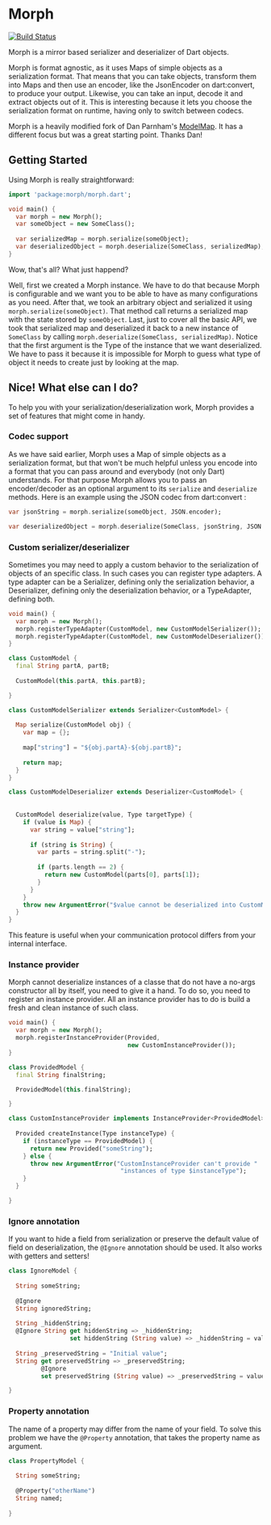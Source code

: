 Morph
=====
[![Build Status](https://drone.io/github.com/Dreckr/Morph/status.png)](https://drone.io/github.com/Dreckr/Morph/latest)


Morph is a mirror based serializer and deserializer of Dart objects.

Morph is format agnostic, as it uses Maps of simple objects as a serialization
format. That means that you can take objects, transform them into Maps and then
use an encoder, like the JsonEncoder on dart:convert, to produce your output.
Likewise, you can take an input, decode it and extract objects out of it. This
is interesting because it lets you choose the serialization format on runtime,
having only to switch between codecs.

Morph is a heavily modified fork of Dan Parnham's [ModelMap][model_map]. It has
a different focus but was a great starting point. Thanks Dan!

[model_map]: https://github.com/parnham/model_map.dart

Getting Started
---------------

Using Morph is really straightforward:

```dart
import 'package:morph/morph.dart';

void main() {
  var morph = new Morph();
  var someObject = new SomeClass();
  
  var serializedMap = morph.serialize(someObject);
  var deserializedObject = morph.deserialize(SomeClass, serializedMap);
}
```

Wow, that's all? What just happend?

Well, first we created a Morph instance. We have to do that because Morph is 
configurable and we want you to be able to have as many configurations as you 
need. After that, we took an arbitrary object
and serialized it using `morph.serialize(someObject)`. That method call returns
a serialized map with the state stored by `someObject`. Last, just to cover all
the basic API, we took that serialized map and deserialized it back to a new
instance of `SomeClass` by calling 
`morph.deserialize(SomeClass, serializedMap)`. Notice that the first argument is
the Type of the instance that we want deserialized. We have to pass it because
it is impossible for Morph to guess what type of object it needs to create just
by looking at the map. 

Nice! What else can I do?
-------------------------

To help you with your serialization/deserialization work, Morph provides a set
of features that might come in handy.

### Codec support
As we have said earlier, Morph uses a Map of simple objects as a serialization
format, but that won't be much helpful unless you encode into a format that you
can pass around and everybody (not only Dart) understands. For that purpose
Morph allows you to pass an encoder/decoder as an optional argument to its
`serialize` and `deserialize` methods. Here is an example using the JSON codec
from dart:convert :

```dart
var jsonString = morph.serialize(someObject, JSON.encoder);

var deserializedObject = morph.deserialize(SomeClass, jsonString, JSON.decoder);
```

### Custom serializer/deserializer
Sometimes you may need to apply a custom behavior to the serialization of
objects of an specific class. In such cases you can register type adapters.
A type adapter can be a Serializer, defining only the serialization behavior, a
Deserializer, defining only the deserialization behavior, or a TypeAdapter,
defining both.

```dart
void main() {
  var morph = new Morph();
  morph.registerTypeAdapter(CustomModel, new CustomModelSerializer());
  morph.registerTypeAdapter(CustomModel, new CustomModelDeserializer());
}

class CustomModel {
  final String partA, partB;
  
  CustomModel(this.partA, this.partB);

}

class CustomModelSerializer extends Serializer<CustomModel> {
  
  Map serialize(CustomModel obj) {
    var map = {};
    
    map["string"] = "${obj.partA}-${obj.partB}";
    
    return map;
  }
}

class CustomModelDeserializer extends Deserializer<CustomModel> {
  
  
  CustomModel deserialize(value, Type targetType) {
    if (value is Map) {
      var string = value["string"];
      
      if (string is String) {
        var parts = string.split("-");
        
        if (parts.length == 2) {
          return new CustomModel(parts[0], parts[1]);
        }
      }
    }
    throw new ArgumentError("$value cannot be deserialized into CustomModel");
  }
}
```

This feature is useful when your communication protocol differs from your 
internal interface.

### Instance provider
Morph cannot deserialize instances of a classe that do not have a no-args 
constructor all by itself, you need to give it a hand. To do so, you need to
register an instance provider. All an instance provider has to do is build a
fresh and clean instance of such class.

```dart
void main() {
  var morph = new Morph();
  morph.registerInstanceProvider(Provided, 
                                 new CustomInstanceProvider());
}

class ProvidedModel {
  final String finalString;

  ProvidedModel(this.finalString);

}

class CustomInstanceProvider implements InstanceProvider<ProvidedModel> {
  
  Provided createInstance(Type instanceType) {
    if (instanceType == ProvidedModel) {
      return new Provided("someString");
    } else {
      throw new ArgumentError("CustomInstanceProvider can't provide "
                               "instances of type $instanceType");
    }
  }

}
```

### Ignore annotation
If you want to hide a field from serialization or preserve the default value of
field on deserialization, the `@Ignore` annotation should be used. It also works
with getters and setters!

```dart
class IgnoreModel {
  
  String someString;
  
  @Ignore
  String ignoredString;
  
  String _hiddenString;
  @Ignore String get hiddenString => _hiddenString;
                 set hiddenString (String value) => _hiddenString = value;
  
  String _preservedString = "Initial value";
  String get preservedString => _preservedString;
         @Ignore 
         set preservedString (String value) => _preservedString = value;

}
```

### Property annotation
The name of a property may differ from the name of your field. To solve this
problem we have the `@Property` annotation, that takes the property name as 
argument.

```dart
class PropertyModel {
  
  String someString;
  
  @Property("otherName")
  String named;
  
}
```
